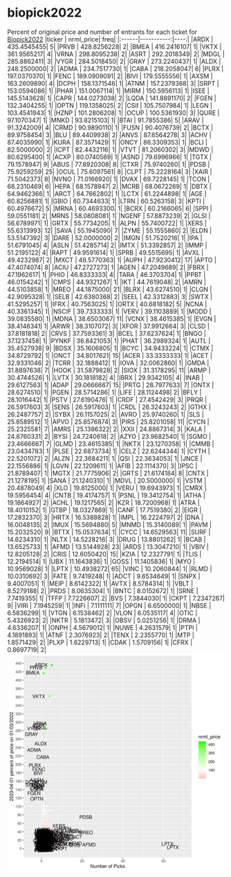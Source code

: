 # biopick2022
Percent of original price and number of entrants for each ticket for [Biopick2022](https://twitter.com/hashtag/Biopick2022)
|ticker |  nrml_price| freq|
|:------|-----------:|----:|
|ARDX   | 435.4545455|    5|
|PRVB   | 428.8256228|    2|
|BMEA   | 416.2416107|    1|
|VKTX   | 361.9565217|    4|
|VRNA   | 298.8095238|    2|
|ASRT   | 292.2018349|    2|
|MDGL   | 285.8862411|    3|
|VYGR   | 284.5018450|    2|
|GRAY   | 273.2240437|    1|
|ALDX   | 248.2500000|    2|
|ADMA   | 234.7517730|    1|
|CABA   | 218.2058047|    6|
|PLRX   | 197.0370370|    1|
|FENC   | 189.0909091|    2|
|BIVI   | 179.5555556|    1|
|AXSM   | 163.2609890|    4|
|DCPH   | 158.1371546|    1|
|ATNM   | 157.2379368|    3|
|SRPT   | 153.0594086|    1|
|PHAR   | 151.0067114|    1|
|MIRM   | 150.5956113|    1|
|ISEE   | 145.5143628|    1|
|CAPR   | 144.0273038|    2|
|LQDA   | 141.8891170|    2|
|FGEN   | 132.3404255|    1|
|OPTN   | 119.1358025|    2|
|CSII   | 105.7507984|    1|
|LEGN   | 103.4541943|    1|
|HZNP   | 101.2806208|    1|
|OCUP   | 100.5361930|    3|
|QURE   |  97.1070347|    1|
|MNKD   |  93.8215103|    1|
|BTAI   |  91.7855386|    5|
|ARAV   |  91.3242009|    4|
|CRMD   |  90.9890110|    1|
|FUSN   |  90.4076739|    2|
|BCTX   |  89.9758454|    3|
|BLU    |  89.4409938|    2|
|ANVS   |  87.6564278|    3|
|ACHV   |  87.4035990|    1|
|KURA   |  87.3571429|    1|
|ONCY   |  86.3309353|    1|
|BCLI   |  82.5000000|    2|
|ICPT   |  82.4432116|    1|
|VTVT   |  81.2060302|    3|
|MDWD   |  80.6295400|    1|
|ACXP   |  80.0740569|    1|
|ASND   |  79.6996966|    1|
|TGTX   |  79.1578947|    9|
|ABUS   |  77.8920308|    8|
|CTXR   |  75.9740260|    1|
|PDSB   |  75.9259259|   25|
|OCUL   |  75.6097561|    8|
|CLPT   |  75.2228164|    3|
|XAIR   |  71.5042373|    8|
|NVNO   |  71.0166920|    1|
|DVAX   |  69.7228145|    1|
|TCON   |  68.2310469|    6|
|HEPA   |  68.1578947|    2|
|MCRB   |  68.0672269|    1|
|DBTX   |  64.9462366|    1|
|ARCT   |  64.7662802|    1|
|LCTX   |  61.2244898|    1|
|AGE    |  60.8256881|    1|
|GBIO   |  60.7344633|    1|
|LTRN   |  60.5263158|    3|
|KPTI   |  60.4976672|    5|
|MRNA   |  60.4693300|    1|
|BCRX   |  60.2166065|    6|
|SPPI   |  59.0551181|    2|
|MRNS   |  58.0808081|    1|
|NGENF  |  57.8873239|    2|
|GLSI   |  56.6789971|    1|
|GRTX   |  55.7734205|    1|
|ALPN   |  55.7400722|    1|
|XERS   |  55.6313993|   12|
|SAVA   |  55.1945090|    7|
|ZYME   |  55.1555860|    2|
|ELDN   |  53.5147392|    3|
|DARE   |  52.0000000|    2|
|IMGN   |  51.7520216|    1|
|IPA    |  51.6791045|    4|
|ASLN   |  51.4285714|    2|
|IMTX   |  51.3392857|    2|
|IMMP   |  51.2195122|    4|
|RAPT   |  49.9591614|    1|
|SPRB   |  49.5515695|    1|
|AVXL   |  49.4232987|    2|
|MXCT   |  48.5770363|    1|
|AUPH   |  47.9230412|   17|
|APTO   |  47.4074074|    8|
|ACIU   |  47.2727273|    1|
|AGEN   |  47.2049689|    2|
|FBRX   |  47.1962617|    1|
|PHIO   |  46.8333333|    4|
|TARA   |  46.3703704|    1|
|PPBT   |  46.0154242|    1|
|CMPS   |  44.9321267|    1|
|IKT    |  44.7619048|    2|
|AMRN   |  44.5103858|    1|
|MREO   |  44.1875000|   21|
|BLRX   |  43.6274510|    1|
|CLGN   |  42.9095328|    1|
|SELB   |  42.6380368|    2|
|SEEL   |  42.3312883|    3|
|SWTX   |  41.5295257|    1|
|IFRX   |  40.7563025|    1|
|ORTX   |  40.6818182|    5|
|NCNA   |  40.3361345|    1|
|NSCIF  |  39.7333333|    1|
|VERV   |  39.1103889|    1|
|MODD   |  39.0835580|    1|
|MDNA   |  38.6503067|   11|
|VCNX   |  38.4615385|    1|
|EVGN   |  38.4146341|    1|
|ARWR   |  38.3107072|    3|
|XFOR   |  37.9912664|    3|
|CLSD   |  37.8181818|    2|
|CRVS   |  37.7593361|    3|
|BCEL   |  37.6237624|    1|
|BNGO   |  37.1237458|    1|
|PYNKF  |  36.8421053|    1|
|PHAT   |  36.2989324|    1|
|AUTL   |  35.4527938|    9|
|BDSX   |  35.1606805|    1|
|BCYC   |  34.9433224|    1|
|CTMX   |  34.8729792|    1|
|ONCT   |  34.8017621|   15|
|ACER   |  33.3333333|    1|
|ACET   |  32.9331046|    2|
|TCRR   |  32.1888412|    1|
|IOVA   |  32.0062860|    1|
|GMDA   |  31.8897638|    7|
|HOOK   |  31.5879828|    2|
|SIOX   |  31.3178295|   11|
|ARMP   |  30.4744526|    1|
|LVTX   |  30.1818182|    4|
|IBRX   |  29.9342105|    4|
|INAB   |  29.6127563|    1|
|ADAP   |  29.0666667|   15|
|PRTG   |  28.7977633|    7|
|ONTX   |  28.6274510|    1|
|PGEN   |  28.5714286|    1|
|LIFE   |  28.1124498|    2|
|BFLY   |  28.1016442|    1|
|PSTV   |  27.6190476|    1|
|CRDF   |  27.4542429|    3|
|PRQR   |  26.5917603|    3|
|SENS   |  26.5917603|    1|
|CRDL   |  26.3243243|    2|
|GTHX   |  26.2487757|    2|
|SYBX   |  26.1157025|    2|
|AVRO   |  25.9740260|    1|
|SLS    |  25.8589512|    1|
|APVO   |  25.8576874|    3|
|PIRS   |  25.8201058|   11|
|CYCN   |  25.2325581|    7|
|AMRS   |  25.1386322|    2|
|XXII   |  24.8867314|    3|
|KALA   |  24.8760331|    2|
|BYSI   |  24.7240618|    2|
|AZYO   |  23.9682540|    1|
|SGMO   |  23.4666667|    7|
|GLMD   |  23.4615385|    1|
|NKTX   |  23.1270358|    1|
|CMMB   |  23.0434783|    1|
|PLSE   |  22.6873734|    1|
|CELZ   |  22.6244344|    1|
|CYTH   |  22.5201072|    2|
|ALZN   |  22.3684211|    1|
|QSI    |  22.3634053|    1|
|JNCE   |  22.1556886|    1|
|LGVN   |  22.1209611|    1|
|AFIB   |  22.1114370|    3|
|IPSC   |  21.8789407|    1|
|MGTX   |  21.7775906|    2|
|GRTS   |  21.6174184|    8|
|CNTX   |  21.1278195|    1|
|SANA   |  21.1240310|    1|
|MDVL   |  20.5000000|    1|
|VSTM   |  20.4878049|    4|
|XLO    |  19.8125000|    1|
|VERU   |  19.6943973|    1|
|CMRX   |  19.5956454|    4|
|CNTB   |  19.4174757|    1|
|PSNL   |  19.3412754|    1|
|ATHA   |  19.1864927|    2|
|ACHL   |  19.1217565|    2|
|KZR    |  18.7200968|    1|
|ATRA   |  18.4010152|    1|
|GTBP   |  18.0327869|    1|
|CANF   |  17.7519380|    2|
|EIGR   |  17.2832370|    3|
|HRTX   |  16.5388828|    1|
|IMPL   |  16.2224797|    2|
|DNA    |  16.0048135|    2|
|IMUX   |  15.5694880|    5|
|MNMD   |  15.3140089|    1|
|PAVM   |  15.2032520|    9|
|BTTX   |  15.0537634|    1|
|CYCC   |  14.6529563|   11|
|SURF   |  14.6234310|    1|
|NLTX   |  14.5228216|    3|
|DRUG   |  13.8801262|    1|
|BCAB   |  13.6525733|    1|
|AFMD   |  13.5144928|   23|
|ARDS   |  13.3047210|    1|
|VBIV   |  12.8205128|    2|
|CRIS   |  12.6050420|   15|
|KZIA   |  12.2327791|    1|
|TLIS   |  12.2194514|    1|
|UBX    |  11.1643836|    1|
|GOSS   |  11.1405836|    1|
|MYO    |  10.9569028|    1|
|LPTX   |  10.4938272|   65|
|VINC   |  10.2060844|    1|
|RLMD   |  10.0310692|    3|
|FATE   |   9.7419248|    1|
|ADCT   |   9.6534649|    1|
|SNPX   |   9.4007051|    1|
|MEIP   |   8.6142322|    1|
|AVTX   |   8.5784314|    1|
|VBLT   |   8.5279188|    2|
|PRDS   |   8.0635304|    1|
|BNTC   |   8.0152672|    1|
|SRNE   |   7.7419355|    1|
|TFFP   |   7.7226607|    2|
|BVS    |   7.3844030|    1|
|CKPT   |   7.2347267|    9|
|VIRI   |   7.1945259|    1|
|INFI   |   7.1111111|    7|
|OPGN   |   6.6500000|    1|
|NBSE   |   6.5836299|    1|
|VTGN   |   6.1538462|    2|
|VLON   |   6.0535117|    4|
|OTIC   |   5.4326923|    2|
|NKTR   |   5.1813472|    3|
|OBSV   |   5.0251256|    1|
|DRMA   |   4.6336207|    1|
|ONPH   |   4.5679012|    1|
|NUWE   |   4.2631579|    1|
|PTPI   |   4.1891893|    1|
|ATNF   |   2.3076923|    2|
|TENX   |   2.2355770|    1|
|MTP    |   1.8571429|    2|
|PLXP   |   1.6229713|    1|
|CDAK   |   1.5709156|    1|
|CFRX   |   0.8697719|    2|
![retvspicks](biopicks.png?raw=true)
